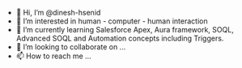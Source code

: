 - 👋 Hi, I’m @dinesh-hsenid
- 👀 I’m interested in human - computer - human interaction
- 🌱 I’m currently learning Salesforce Apex, Aura framework, SOQL, Advanced SOQL and Automation concepts including Triggers.
- 💞️ I’m looking to collaborate on ...
- 📫 How to reach me ...

<!---
dinesh-hsenid/dinesh-hsenid is a ✨ special ✨ repository because its `README.md` (this file) appears on your GitHub profile.
You can click the Preview link to take a look at your changes.
--->
